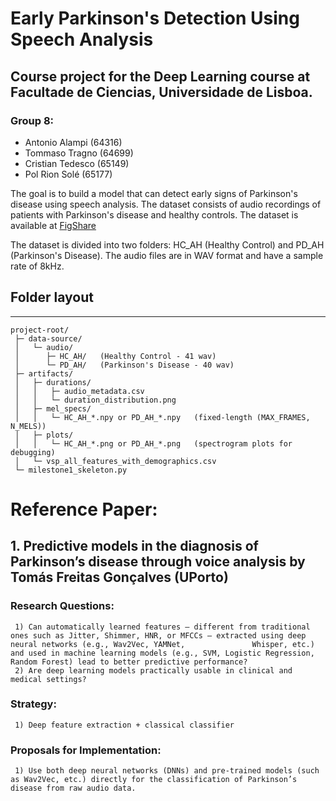 # Early Parkinson's Detection Using Speech Analysis
## Course project for the Deep Learning course at Facultade de Ciencias, Universidade de Lisboa.
### Group 8:
- Antonio Alampi (64316)
- Tommaso Tragno (64699)
- Cristian Tedesco (65149)
- Pol Rion Solé (65177)

The goal is to build a model that can detect early signs of Parkinson's disease using speech analysis.
The dataset consists of audio recordings of patients with Parkinson's disease and healthy controls.
The dataset is available at [FigShare](https://figshare.com/articles/dataset/Voice_Samples_for_Patients_with_Parkinson_s_Disease_and_Healthy_Controls/23849127)

The dataset is divided into two folders: HC_AH (Healthy Control) and PD_AH (Parkinson's Disease).
The audio files are in WAV format and have a sample rate of 8kHz.

## Folder layout
----------------------
```
project-root/
 ├─ data-source/
 │   └─ audio/
 │      ├─ HC_AH/   (Healthy Control - 41 wav)
 │      └─ PD_AH/   (Parkinson's Disease - 40 wav)
 ├─ artifacts/
 │   ├─ durations/
 │   │   ├─ audio_metadata.csv
 │   │   └─ duration_distribution.png
 │   ├─ mel_specs/
 │   │   └─ HC_AH_*.npy or PD_AH_*.npy   (fixed-length (MAX_FRAMES, N_MELS))
 │   ├─ plots/
 │   │   └─ HC_AH_*.png or PD_AH_*.png   (spectrogram plots for debugging)
 │   └─ vsp_all_features_with_demographics.csv
 └─ milestone1_skeleton.py
```

# Reference Paper:

## 1. Predictive models in the diagnosis of Parkinson’s disease through voice analysis by Tomás Freitas Gonçalves (UPorto)
   ### Research Questions:
   
     1) Can automatically learned features — different from traditional ones such as Jitter, Shimmer, HNR, or MFCCs — extracted using deep neural networks (e.g., Wav2Vec, YAMNet,               Whisper, etc.) and used in machine learning models (e.g., SVM, Logistic Regression, Random Forest) lead to better predictive performance?
     2) Are deep learning models practically usable in clinical and medical settings?

   ### Strategy:

     1) Deep feature extraction + classical classifier

   ### Proposals for Implementation:
   
     1) Use both deep neural networks (DNNs) and pre-trained models (such as Wav2Vec, etc.) directly for the classification of Parkinson’s disease from raw audio data. 